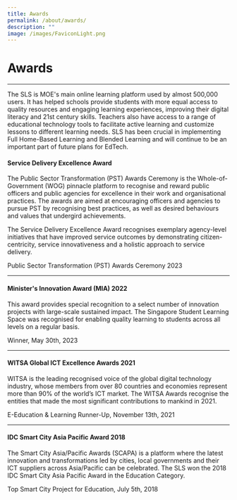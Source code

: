 ```yaml
---
title: Awards
permalink: /about/awards/
description: ""
image: /images/FaviconLight.png
---
```

<h1>Awards</h1>
<hr>
<p>The SLS is MOE's main online learning platform used by almost 500,000 users. It has helped schools provide students with more equal access to quality resources and engaging learning experiences, improving their digital literacy and 21st century skills. Teachers also have access to a range of educational technology tools to facilitate active learning and customize lessons to different learning needs. SLS has been crucial in implementing Full Home-Based Learning and Blended Learning and will continue to be an important part of future plans for EdTech.</p>

<h4>Service Delivery Excellence Award</h4>
<p>The Public Sector Transformation (PST) Awards Ceremony is the Whole-of-Government (WOG) pinnacle platform to recognise and reward public officers and public agencies for excellence in their work and organisational practices. The awards are aimed at encouraging officers and agencies to pursue PST by recognising best practices, as well as desired behaviours and values that undergird achievements.</p>
<p>The Service Delivery Excellence Award recognises exemplary agency-level initiatives that have improved service outcomes by demonstrating citizen-centricity, service innovativeness and a holistic approach to service delivery.
</p>									
<p>Public Sector Transformation (PST) Awards Ceremony 2023</p>
<hr>
<h4>Minister's Innovation Award (MIA) 2022</h4>
<p>This award provides special recognition to a select number of innovation projects with large-scale sustained impact. The Singapore Student Learning Space was recognised for enabling quality learning to students across all levels on a regular basis.</p>									
<p>Winner, May 30th, 2023</p>
<hr>
<h4>WITSA Global ICT Excellence Awards 2021</h4>
<p>WITSA is the leading recognised voice of the global digital technology industry, whose members from over 80 countries and economies represent more than 90% of the world’s ICT market. The WITSA Awards recognise the entities that made the most significant contributions to mankind in 2021.</p>									
<p>E-Education &amp; Learning Runner-Up, November 13th, 2021</p>
<hr>
<h4>IDC Smart City Asia Pacific Award 2018</h4>
<p>The Smart City Asia/Pacific Awards (SCAPA) is a platform where the latest innovation and transformations led by cities, local governments and their ICT suppliers across Asia/Pacific can be celebrated. The SLS won the 2018 IDC Smart City Asia Pacific Award in the Education Category.</p>									
<p>Top Smart City Project for Education, July 5th, 2018</p>